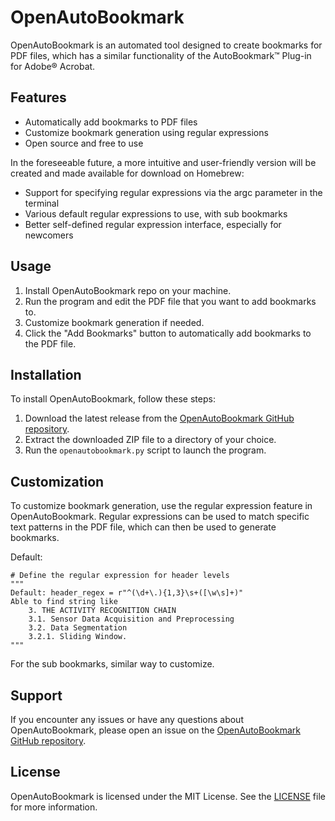 # OpenAutoBookmark

OpenAutoBookmark is an automated tool designed to create bookmarks for PDF files, which has a similar functionality of the AutoBookmark™ Plug-in for Adobe® Acrobat. 

## Features

- Automatically add bookmarks to PDF files
- Customize bookmark generation using regular expressions
- Open source and free to use

In the foreseeable future, a more intuitive and user-friendly version will be created and made available for download on Homebrew:

- Support for specifying regular expressions via the argc parameter in the terminal
- Various default regular expressions to use, with sub bookmarks
- Better self-defined regular expression interface, especially for newcomers


## Usage

1. Install OpenAutoBookmark repo on your machine.
2. Run the program and edit the PDF file that you want to add bookmarks to.
3. Customize bookmark generation if needed.
4. Click the "Add Bookmarks" button to automatically add bookmarks to the PDF file.

## Installation

To install OpenAutoBookmark, follow these steps:

1. Download the latest release from the [OpenAutoBookmark GitHub repository](https://github.com/SYXiao2002/OpenAutoBookmark/releases).
2. Extract the downloaded ZIP file to a directory of your choice.
3. Run the `openautobookmark.py` script to launch the program.

## Customization

To customize bookmark generation, use the regular expression feature in OpenAutoBookmark. Regular expressions can be used to match specific text patterns in the PDF file, which can then be used to generate bookmarks.

Default:
```
# Define the regular expression for header levels
""" 
Default: header_regex = r"^(\d+\.){1,3}\s+([\w\s]+)"
Able to find string like 
    3. THE ACTIVITY RECOGNITION CHAIN
    3.1. Sensor Data Acquisition and Preprocessing
    3.2. Data Segmentation
    3.2.1. Sliding Window.
""" 
```
For the sub bookmarks, similar way to customize.


## Support

If you encounter any issues or have any questions about OpenAutoBookmark, please open an issue on the [OpenAutoBookmark GitHub repository](https://github.com/SYXiao2002/OpenAutoBookmark/issues).

## License

OpenAutoBookmark is licensed under the MIT License. See the [LICENSE](LICENSE) file for more information.
